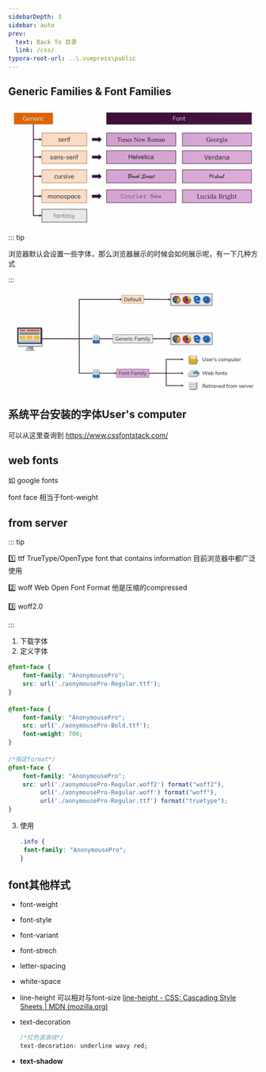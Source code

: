 ```yaml
---
sidebarDepth: 3
sidebar: auto
prev:
  text: Back To 目录
  link: /css/
typora-root-url: ..\.vuepress\public
---
```




## 	Generic Families & Font Families

![202112142315541](/images/css/202112142315541.jpg)

::: tip

浏览器默认会设置一些字体，那么浏览器展示的时候会如何展示呢，有一下几种方式

:::

![202112142322970](/images/css/202112142322970.jpg)

## 系统平台安装的字体User's computer

可以从这里查询到 https://www.cssfontstack.com/

## web fonts

如 google fonts

font face 相当于font-weight



## from server

::: tip

:one: ttf TrueType/OpenType font that contains information 目前浏览器中都广泛使用

:two: woff Web Open Font Format 他是压缩的compressed

:three: woff2.0

:::

1. 下载字体
2. 定义字体

```css
@font-face {
    font-family: "AnonymousePro";
	src: url('./aonymousePro-Regular.ttf');
}

@font-face {
    font-family: "AnonymousePro";
	src: url('./aonymousePro-Bold.ttf');
    font-weight: 700;
}

/*指定format*/
@font-face {
    font-family: "AnonymousePro";
	src: url('./aonymousePro-Regular.woff2') format("woff2"),
         url('./aonymousePro-Regular.woff') format("woff"),
         url('./aonymousePro-Regular.ttf') format("truetype");
}
```

3. 使用

   ```css
   .info {
   	font-family: "AnonymousePro";
   }
   ```

   

## font其他样式

- font-weight

- font-style

- font-variant

- font-strech

- letter-spacing

- white-space

- line-height  可以相对与font-size [line-height - CSS: Cascading Style Sheets | MDN (mozilla.org)](https://developer.mozilla.org/en-US/docs/Web/CSS/line-height)

- text-decoration

  ```css
  /*红色波浪线*/
  text-decoration: underline wavy red;
  ```

- **text-shadow**

